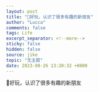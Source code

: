 ```yaml
---
layout: post
title: "💃好玩，认识了很多有趣的新朋友"
author: "Lucca"
comments: false
tags: Life
excerpt_separator: <!--more-->
sticky: false
hidden: false
source: jike
topic: "无主题"
date: 2023-08-26 13:20:32 +0800
---
```


💃好玩，认识了很多有趣的新朋友

<!--more-->

